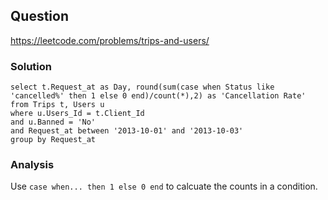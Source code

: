 ## Question
https://leetcode.com/problems/trips-and-users/
### Solution
```
select t.Request_at as Day, round(sum(case when Status like 'cancelled%' then 1 else 0 end)/count(*),2) as 'Cancellation Rate'
from Trips t, Users u
where u.Users_Id = t.Client_Id
and u.Banned = 'No'
and Request_at between '2013-10-01' and '2013-10-03'
group by Request_at
```
### Analysis
Use ```case when... then 1 else 0 end``` to calcuate the counts in a condition.
